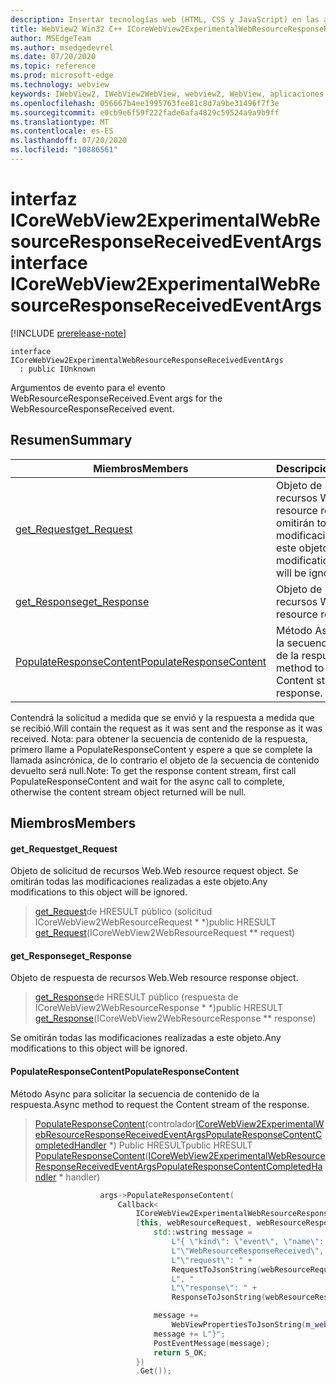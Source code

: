 ```yaml
---
description: Insertar tecnologías web (HTML, CSS y JavaScript) en las aplicaciones nativas con el control Microsoft Edge WebView2
title: WebView2 Win32 C++ ICoreWebView2ExperimentalWebResourceResponseReceivedEventArgs
author: MSEdgeTeam
ms.author: msedgedevrel
ms.date: 07/20/2020
ms.topic: reference
ms.prod: microsoft-edge
ms.technology: webview
keywords: IWebView2, IWebView2WebView, webview2, WebView, aplicaciones Win32, Win32, Edge, ICoreWebView2, ICoreWebView2Controller, control de explorador, HTML Edge, ICoreWebView2ExperimentalWebResourceResponseReceivedEventArgs
ms.openlocfilehash: 056667b4ee1995763fee81c8d7a9be31496f7f3e
ms.sourcegitcommit: e0cb9e6f59f222fade6afa4829c59524a9a9b9ff
ms.translationtype: MT
ms.contentlocale: es-ES
ms.lasthandoff: 07/20/2020
ms.locfileid: "10886561"
---
```

# <span data-ttu-id="316e8-104">interfaz ICoreWebView2ExperimentalWebResourceResponseReceivedEventArgs</span><span class="sxs-lookup"><span data-stu-id="316e8-104">interface ICoreWebView2ExperimentalWebResourceResponseReceivedEventArgs</span></span> 

[!INCLUDE [prerelease-note](../../includes/prerelease-note.md)]

```
interface ICoreWebView2ExperimentalWebResourceResponseReceivedEventArgs
  : public IUnknown
```

<span data-ttu-id="316e8-105">Argumentos de evento para el evento WebResourceResponseReceived.</span><span class="sxs-lookup"><span data-stu-id="316e8-105">Event args for the WebResourceResponseReceived event.</span></span>

## <span data-ttu-id="316e8-106">Resumen</span><span class="sxs-lookup"><span data-stu-id="316e8-106">Summary</span></span>

 <span data-ttu-id="316e8-107">Miembros</span><span class="sxs-lookup"><span data-stu-id="316e8-107">Members</span></span>                        | <span data-ttu-id="316e8-108">Descripciones</span><span class="sxs-lookup"><span data-stu-id="316e8-108">Descriptions</span></span>
--------------------------------|---------------------------------------------
[<span data-ttu-id="316e8-109">get_Request</span><span class="sxs-lookup"><span data-stu-id="316e8-109">get_Request</span></span>](#get_request) | <span data-ttu-id="316e8-110">Objeto de solicitud de recursos Web.</span><span class="sxs-lookup"><span data-stu-id="316e8-110">Web resource request object.</span></span> <span data-ttu-id="316e8-111">Se omitirán todas las modificaciones realizadas a este objeto.</span><span class="sxs-lookup"><span data-stu-id="316e8-111">Any modifications to this object will be ignored.</span></span>
[<span data-ttu-id="316e8-112">get_Response</span><span class="sxs-lookup"><span data-stu-id="316e8-112">get_Response</span></span>](#get_response) | <span data-ttu-id="316e8-113">Objeto de respuesta de recursos Web.</span><span class="sxs-lookup"><span data-stu-id="316e8-113">Web resource response object.</span></span>
[<span data-ttu-id="316e8-114">PopulateResponseContent</span><span class="sxs-lookup"><span data-stu-id="316e8-114">PopulateResponseContent</span></span>](#populateresponsecontent) | <span data-ttu-id="316e8-115">Método Async para solicitar la secuencia de contenido de la respuesta.</span><span class="sxs-lookup"><span data-stu-id="316e8-115">Async method to request the Content stream of the response.</span></span>

<span data-ttu-id="316e8-116">Contendrá la solicitud a medida que se envió y la respuesta a medida que se recibió.</span><span class="sxs-lookup"><span data-stu-id="316e8-116">Will contain the request as it was sent and the response as it was received.</span></span> <span data-ttu-id="316e8-117">Nota: para obtener la secuencia de contenido de la respuesta, primero llame a PopulateResponseContent y espere a que se complete la llamada asincrónica, de lo contrario el objeto de la secuencia de contenido devuelto será null.</span><span class="sxs-lookup"><span data-stu-id="316e8-117">Note: To get the response content stream, first call PopulateResponseContent and wait for the async call to complete, otherwise the content stream object returned will be null.</span></span>

## <span data-ttu-id="316e8-118">Miembros</span><span class="sxs-lookup"><span data-stu-id="316e8-118">Members</span></span>

#### <span data-ttu-id="316e8-119">get_Request</span><span class="sxs-lookup"><span data-stu-id="316e8-119">get_Request</span></span> 

<span data-ttu-id="316e8-120">Objeto de solicitud de recursos Web.</span><span class="sxs-lookup"><span data-stu-id="316e8-120">Web resource request object.</span></span> <span data-ttu-id="316e8-121">Se omitirán todas las modificaciones realizadas a este objeto.</span><span class="sxs-lookup"><span data-stu-id="316e8-121">Any modifications to this object will be ignored.</span></span>

> <span data-ttu-id="316e8-122">[get_Request](#get_request)de HRESULT público (solicitud ICoreWebView2WebResourceRequest \* \*)</span><span class="sxs-lookup"><span data-stu-id="316e8-122">public HRESULT [get_Request](#get_request)(ICoreWebView2WebResourceRequest \*\* request)</span></span>

#### <span data-ttu-id="316e8-123">get_Response</span><span class="sxs-lookup"><span data-stu-id="316e8-123">get_Response</span></span> 

<span data-ttu-id="316e8-124">Objeto de respuesta de recursos Web.</span><span class="sxs-lookup"><span data-stu-id="316e8-124">Web resource response object.</span></span>

> <span data-ttu-id="316e8-125">[get_Response](#get_response)de HRESULT público (respuesta de ICoreWebView2WebResourceResponse \* \*)</span><span class="sxs-lookup"><span data-stu-id="316e8-125">public HRESULT [get_Response](#get_response)(ICoreWebView2WebResourceResponse \*\* response)</span></span>

<span data-ttu-id="316e8-126">Se omitirán todas las modificaciones realizadas a este objeto.</span><span class="sxs-lookup"><span data-stu-id="316e8-126">Any modifications to this object will be ignored.</span></span>

#### <span data-ttu-id="316e8-127">PopulateResponseContent</span><span class="sxs-lookup"><span data-stu-id="316e8-127">PopulateResponseContent</span></span> 

<span data-ttu-id="316e8-128">Método Async para solicitar la secuencia de contenido de la respuesta.</span><span class="sxs-lookup"><span data-stu-id="316e8-128">Async method to request the Content stream of the response.</span></span>

> <span data-ttu-id="316e8-129">[PopulateResponseContent](#populateresponsecontent)(controlador[ICoreWebView2ExperimentalWebResourceResponseReceivedEventArgsPopulateResponseContentCompletedHandler](icorewebview2experimentalwebresourceresponsereceivedeventargspopulateresponsecontentcompletedhandler.md) \*) Public HRESULT</span><span class="sxs-lookup"><span data-stu-id="316e8-129">public HRESULT [PopulateResponseContent](#populateresponsecontent)([ICoreWebView2ExperimentalWebResourceResponseReceivedEventArgsPopulateResponseContentCompletedHandler](icorewebview2experimentalwebresourceresponsereceivedeventargspopulateresponsecontentcompletedhandler.md) \* handler)</span></span>

```cpp
                    args->PopulateResponseContent(
                        Callback<
                            ICoreWebView2ExperimentalWebResourceResponseReceivedEventArgsPopulateResponseContentCompletedHandler>(
                            [this, webResourceRequest, webResourceResponse](HRESULT result) {
                                std::wstring message =
                                    L"{ \"kind\": \"event\", \"name\": "
                                    L"\"WebResourceResponseReceived\", \"args\": {"
                                    L"\"request\": " +
                                    RequestToJsonString(webResourceRequest.get()) +
                                    L", "
                                    L"\"response\": " +
                                    ResponseToJsonString(webResourceResponse.get()) + L"}";

                                message +=
                                    WebViewPropertiesToJsonString(m_webviewEventSource.get());
                                message += L"}";
                                PostEventMessage(message);
                                return S_OK;
                            })
                            .Get());
```

